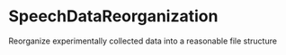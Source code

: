 # SpeechDataReorganization
Reorganize experimentally collected data into a reasonable file structure
